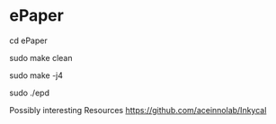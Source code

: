# ePaper

cd ePaper

sudo make clean

sudo make -j4

sudo ./epd 



Possibly interesting Resources
https://github.com/aceinnolab/Inkycal
